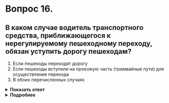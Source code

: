 # Вопрос 16.

## В каком случае водитель транспортного средства, приближающегося к нерегулируемому пешеходному переходу, обязан уступить дорогу пешеходам?

1. Если пешеходы переходят дорогу
2. Если пешеходы вступили на проезжую часть (трамвайные пути) для осуществления перехода
3. В обоих перечисленных случаях

<details>
<summary><b>Показать ответ</b></summary>
Правильный ответ: 3
</details>
<details>
<summary><b>Подробнее</b></summary>
Водитель транспортного средства, приближающегося к нерегулируемому пешеходному переходу, обязан выполнять требования «уступить дорогу». Это требование нужно выполнить в обоих перечисленных случаях.
(Пункт 14.1 ПДД)
</details>